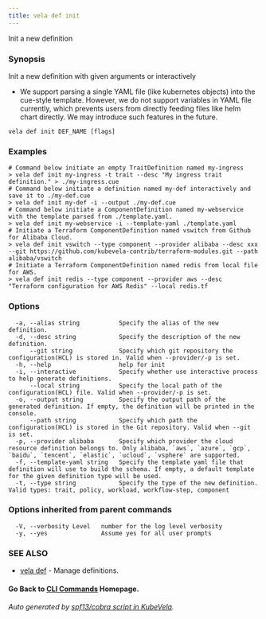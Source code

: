 ```yaml
---
title: vela def init
---
```


Init a new definition

### Synopsis

Init a new definition with given arguments or interactively
* We support parsing a single YAML file (like kubernetes objects) into the cue-style template. 
However, we do not support variables in YAML file currently, which prevents users from directly feeding files like helm chart directly. 
We may introduce such features in the future.

```
vela def init DEF_NAME [flags]
```

### Examples

```
# Command below initiate an empty TraitDefinition named my-ingress
> vela def init my-ingress -t trait --desc "My ingress trait definition." > ./my-ingress.cue
# Command below initiate a definition named my-def interactively and save it to ./my-def.cue
> vela def init my-def -i --output ./my-def.cue
# Command below initiate a ComponentDefinition named my-webservice with the template parsed from ./template.yaml.
> vela def init my-webservice -i --template-yaml ./template.yaml
# Initiate a Terraform ComponentDefinition named vswitch from Github for Alibaba Cloud.
> vela def init vswitch --type component --provider alibaba --desc xxx --git https://github.com/kubevela-contrib/terraform-modules.git --path alibaba/vswitch
# Initiate a Terraform ComponentDefinition named redis from local file for AWS.
> vela def init redis --type component --provider aws --desc "Terraform configuration for AWS Redis" --local redis.tf
```

### Options

```
  -a, --alias string           Specify the alias of the new definition.
  -d, --desc string            Specify the description of the new definition.
      --git string             Specify which git repository the configuration(HCL) is stored in. Valid when --provider/-p is set.
  -h, --help                   help for init
  -i, --interactive            Specify whether use interactive process to help generate definitions.
      --local string           Specify the local path of the configuration(HCL) file. Valid when --provider/-p is set.
  -o, --output string          Specify the output path of the generated definition. If empty, the definition will be printed in the console.
      --path string            Specify which path the configuration(HCL) is stored in the Git repository. Valid when --git is set.
  -p, --provider alibaba       Specify which provider the cloud resource definition belongs to. Only alibaba, `aws`, `azure`, `gcp`, `baidu`, `tencent`, `elastic`, `ucloud`, `vsphere` are supported.
  -f, --template-yaml string   Specify the template yaml file that definition will use to build the schema. If empty, a default template for the given definition type will be used.
  -t, --type string            Specify the type of the new definition. Valid types: trait, policy, workload, workflow-step, component
```

### Options inherited from parent commands

```
  -V, --verbosity Level   number for the log level verbosity
  -y, --yes               Assume yes for all user prompts
```

### SEE ALSO

* [vela def](vela_def)	 - Manage definitions.

#### Go Back to [CLI Commands](vela) Homepage.


###### Auto generated by [spf13/cobra script in KubeVela](https://github.com/kubevela/kubevela/tree/master/hack/docgen).
